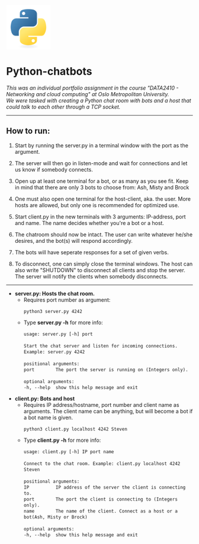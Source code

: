 <img src="https://raw.githubusercontent.com/devicons/devicon/master/icons/python/python-original.svg" alt="Logo" width="120"/> 

# Python-chatbots

*This was an individual portfolio assignment in the course "DATA2410 - Networking and cloud computing" at Oslo Metropolitan University.* <br />
*We were tasked with creating a Python chat room with bots and a host that could talk to each other through a TCP socket.* <br />

- - - 
## How to run:
1. Start by running the server.py in a terminal window with the port as the argument.

2. The server will then go in listen-mode and wait for connections and let us know if somebody connects.
3. Open up at least one terminal for a bot, or as many as you see fit. Keep in mind that there are only 3 bots to choose from: Ash, Misty and Brock
4. One must also open one terminal for the host-client, aka. the user. More hosts are allowed, but only one is recommended for optimized use.
5. Start client.py in the new terminals with 3 arguments: IP-address, port and name. The name decides whether you're a bot or a host.
6. The chatroom should now be intact. The user can write whatever he/she desires, and the bot(s) will respond accordingly.
7. The bots will have seperate responses for a set of given verbs. 
8. To disconnect, one can simply close the terminal windows. The host can also write "SHUTDOWN" to disconnect all clients and stop the server. The server will notify the clients    when somebody disconnects.
- - - 

  - **server.py: Hosts the chat room.**
    - Requires port number as argument:
      ```console
      python3 server.py 4242
      ```
    - Type **server.py -h** for more info:
      ```console
      usage: server.py [-h] port

      Start the chat server and listen for incoming connections. Example: server.py 4242

      positional arguments:
      port        The port the server is running on (Integers only).

      optional arguments:
      -h, --help  show this help message and exit

      ```
  - **client.py: Bots and host**
    - Requires IP address/hostname, port number and client name as arguments. The client name can be anything, but will become a bot if a bot name is given.
      ```console
      python3 client.py localhost 4242 Steven
      ```
    - Type **client.py -h** for more info:
      ```console
      usage: client.py [-h] IP port name

      Connect to the chat room. Example: client.py localhost 4242 Steven

      positional arguments:
      IP          IP address of the server the client is connecting to.
      port        The port the client is connecting to (Integers only).
      name        The name of the client. Connect as a host or a bot(Ash, Misty or Brock)

      optional arguments:
      -h, --help  show this help message and exit
      ```
